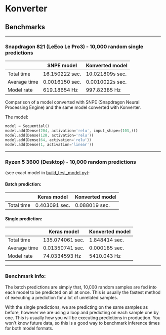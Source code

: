 # Konverter
## Benchmarks

---
### Snapdragon 821 (LeEco Le Pro3) - 10,000 random single predictions

|              |   SNPE model   | Konverted model |
| ------------ | -------------- | --------------- |
| Total time   | 16.150222 sec. | 10.021809s sec. |
| Average time | 0.0016150 sec. | 0.0010022s sec. |
| Model rate   | 619.18654 Hz   | 997.82385 Hz    |

Comparison of a model converted with SNPE (Snapdragon Neural Processing Engine) and the same model converted with Konverter.

The model:

```python
model = Sequential()
model.add(Dense(204, activation='relu', input_shape=(103,)))
model.add(Dense(128, activation='relu'))
model.add(Dense(64, activation='relu'))
model.add(Dense(1, activation='linear'))
```

---
### Ryzen 5 3600 (Desktop) - 10,000 random predictions
(see exact model in [build_test_model.py](https://github.com/ShaneSmiskol/Konverter/blob/0150ae6f22404521c9ff77f36a0047d7a95cbeb8/build_test_model.py)):

#### Batch prediction:

|              | Keras model    | Konverted model |
| ------------ | -------------- | --------------- |
| Total time   | 0.403091 sec.  | 0.088019 sec.   |

#### Single prediction:

|              | Keras model     | Konverted model |
| ------------ | --------------- | --------------- |
| Total time   | 135.074061 sec. | 1.848414 sec.   |
| Average time | 0.01350741 sec. | 0.000185 sec.   |
| Model rate   | 74.0334593 Hz   | 5410.043 Hz     |

---
### Benchmark info:

The batch predictions are simply that, 10,000 random samples are fed into each model to be predicted on all at once. This is usually the fastest method of executing a prediction for a lot of unrelated samples.

With the single predictions, we are predicting on the same samples as before, however we are using a loop and predicting on each sample one by one. This is usually how you will be executing predictions in production. You won't know future data, so this is a good way to benchmark inference times for both model formats.
